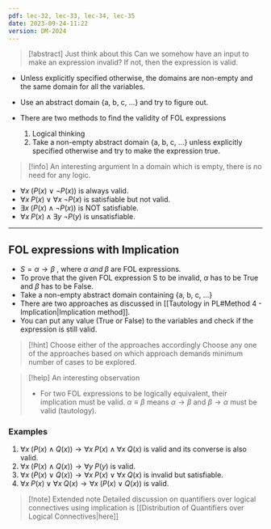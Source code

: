 ```yaml
---
pdf: lec-32, lec-33, lec-34, lec-35
date: 2023-09-24-11:22
version: DM-2024
---
```

> [!abstract] Just think about this
> Can we somehow have an input to make an expression invalid? If not, then the expression is valid.

- Unless explicitly specified otherwise, the domains are non-empty and the same domain for all the variables.
- Use an abstract domain {a, b, c, $\ldots$} and try to figure out.

- There are two methods to find the validity of FOL expressions
	1. Logical thinking 
	2. Take a non-empty abstract domain {a, b, c, $\ldots$} unless explicitly specified otherwise and try to make the expression true.


> [!info] An interesting argument
> In a domain which is empty, there is no need for any logic.

- $\forall x\; (P(x) \lor \neg P(x))$ is always valid.
- $\forall x\; P(x) \lor \forall x\; \neg P(x)$ is satisfiable but not valid.
- $\exists x\;(P(x) \land \neg P(x))$ is NOT satisfiable.
- $\forall x\; P(x) \; \land \; \exists y\; \neg P(y)$ is unsatisfiable.

---
## FOL expressions with Implication

- $S = \alpha \rightarrow \beta$ , where $\alpha \; and\; \beta$ are FOL expressions.
- To prove that the given FOL expression S to be invalid, $\alpha$ has to be True and $\beta$ has to be False.
- Take a non-empty abstract domain containing {a, b, c, $\ldots$}
- There are two approaches as discussed in [[Tautology in PL#Method 4 - Implication|Implication method]]. 
- You can put any value (True or False) to the variables and check if the expression is still valid.

> [!hint] Choose either of the approaches accordingly
> Choose any one of the approaches based on which approach demands minimum number of cases to be explored.

> [!help] An interesting observation
> - For two FOL expressions to be logically equivalent, their implication must be valid.
> $\alpha \equiv \beta$ means $\alpha \rightarrow \beta$ and $\beta \rightarrow \alpha$ must be valid (tautology).

### Examples

1. $\forall x \; (P(x) \land Q(x)) \rightarrow \forall x\; P(x) \land \forall x\; Q(x)$ is valid and its converse is also valid.
2. $\forall x \; (P(x) \land Q(x)) \rightarrow \forall y\; P(y)$ is valid.
3. $\forall x \; (P(x) \lor Q(x)) \rightarrow \forall x\; P(x) \lor \forall x\; Q(x)$ is invalid but satisfiable.
4. $\forall x\; P(x) \lor \forall x\; Q(x) \rightarrow \forall x \; (P(x) \lor Q(x))$ is valid.

> [!note] Extended note
> Detailed discussion on quantifiers over logical connectives using implication is [[Distribution of Quantifiers over Logical Connectives|here]] 



